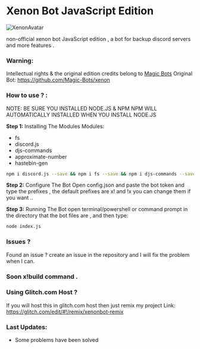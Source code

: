 # Xenon Bot JavaScript Edition

![XenonAvatar](https://4.top4top.net/p_14462k8201.png)


non-official xenon bot JavaScript edition , a bot for backup discord servers and more features .

### Warning:
Intellectual rights & the original edition credits belong to [Magic Bots](https://github.com/Magic-Bots)
Original Bot: https://github.com/Magic-Bots/xenon

### How to use ? :
NOTE: BE SURE YOU INSTALLED NODE.JS & NPM
NPM WILL AUTOMATICALLY INSTALLED WHEN YOU INSTALL NODE.JS

**Step 1:** Installing The Modules
Modules:

- fs
- discord.js
- djs-commands
- approximate-number
- hastebin-gen

```sh
npm i discord.js --save && npm i fs --save && npm i djs-commands --save && npm i approximate-number --save && npm i hastebin-gen --save
```

**Step 2:** Configure The Bot
Open config.json and paste the bot token and type the prefixes ,
the default prefixes are x! and !x you can change them if you want ..

**Step 3:** Running The Bot
open terminal/powershell or command prompt in the directory that the bot files are , and then type:
```sh
node index.js
```

### Issues ?
Found an issue ? create an issue in the repository and I will fix the problem when I can.


### Soon x!build command .

### Using Glitch.com Host ?
If you will host this in glitch.com host then just remix my project
Link: https://glitch.com/edit/#!/remix/xenonbot-remix


### Last Updates:
- Some problems have been solved
